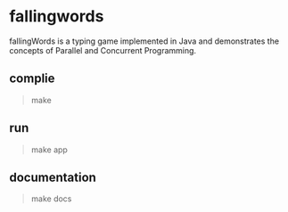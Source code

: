 # fallingwords
fallingWords is a typing game implemented in Java and demonstrates the concepts of Parallel and Concurrent Programming.

## complie
> make 
## run
> make app
## documentation
> make docs
